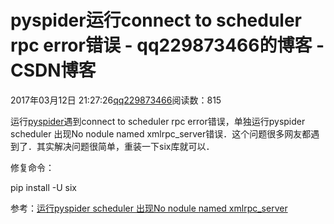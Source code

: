 # pyspider运行connect to scheduler rpc error错误 - qq229873466的博客 - CSDN博客

2017年03月12日 21:27:26[qq229873466](https://me.csdn.net/qq229873466)阅读数：815


运行[pyspider](http://www.pyspider.cn)遇到connect to scheduler rpc error错误，单独运行pyspider scheduler 出现No nodule named xmlrpc_server错误．这个问题很多网友都遇到了．其实解决问题很简单，重装一下six库就可以．

修复命令：

pip install -U six

参考：[运行pyspider scheduler 出现No nodule named xmlrpc_server](http://www.pyspider.cn/fq/No-nodule-named-xmlrpc-server-11.html)


